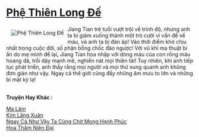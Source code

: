 <a href="https://truyentiki.com/phe-thien-long-de.31915/" title="Phệ Thiên Long Đế"><h1>Phệ Thiên Long Đế</h1></a><div style="display:table"><img align="right" style="float: left; padding: 10px;" src="https://truyentiki.com/a/img/str/src/31915.jpg" alt="Phệ Thiên Long Đế">Jiang Tian trẻ tuổi vượt trội về trình độ, nhưng anh ta bị giảm xuống thành một trò cười vì vấn đề về máu, và anh ta bị đàn áp! Vào thời điểm khó chịu nhất trong cuộc đời, số phận bỗng chốc đảo ngược! Với vũ khí ma thuật bí ẩn do mẹ mình để lại, Jiang Tian hòa nhập với dòng máu của con rồng máu hoang dã, trỗi dậy mạnh mẽ, nghiền nát mọi thiên tài! Tuy nhiên, khi anh tiếp tục phát triển, anh thấy rằng mọi người và mọi thứ xung quanh anh không đơn giản như vậy. Ngay cả thế giới cũng đầy những âm mưu to lớn và những bí mật kỳ lạ!</div><p><br><b>Truyện Hay Khác :</b></p><a href="https://truyentiki.com/ma-lam.31914/" alt="Ma Lâm">Ma Lâm</a><br/><a href="https://github.com/nownovels/truyenhay/tree/master/truyenhay/30732/README.md" alt="Kim Lăng Xuân">Kim Lăng Xuân</a><br/><a href="https://truyentiki.wordpress.com/2020/06/08/ngay-ca-nhu-vay-ta-cung-cho-mong-hanh-phuc/" alt="Ngay Cả Như Vậy Ta Cũng Chờ Mong Hạnh Phúc">Ngay Cả Như Vậy Ta Cũng Chờ Mong Hạnh Phúc</a><br/><a href="https://github.com/nownovels/top500/tree/master/truyenhay/33916/" alt="Hoa Thâm Niên Đại">Hoa Thâm Niên Đại</a><br/>